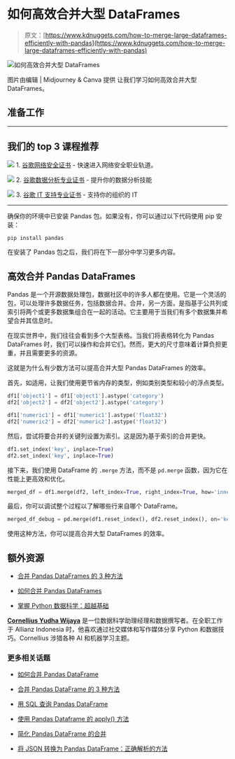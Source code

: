 # 如何高效合并大型 DataFrames

> 原文：[https://www.kdnuggets.com/how-to-merge-large-dataframes-efficiently-with-pandas](https://www.kdnuggets.com/how-to-merge-large-dataframes-efficiently-with-pandas)

![如何高效合并大型 DataFrames](../Images/81ec6527fc5abdff19a63f285a14f816.png)

图片由编辑 | Midjourney & Canva 提供 让我们学习如何高效合并大型 DataFrames。

## 准备工作

* * *

## 我们的 top 3 课程推荐

![](../Images/0244c01ba9267c002ef39d4907e0b8fb.png) 1\. [谷歌网络安全证书](https://www.kdnuggets.com/google-cybersecurity) - 快速进入网络安全职业轨道。

![](../Images/e225c49c3c91745821c8c0368bf04711.png) 2\. [谷歌数据分析专业证书](https://www.kdnuggets.com/google-data-analytics) - 提升你的数据分析技能

![](../Images/0244c01ba9267c002ef39d4907e0b8fb.png) 3\. [谷歌 IT 支持专业证书](https://www.kdnuggets.com/google-itsupport) - 支持你的组织的 IT

* * *

确保你的环境中已安装 Pandas 包。如果没有，你可以通过以下代码使用 pip 安装：

```py
pip install pandas
```

在安装了 Pandas 包之后，我们将在下一部分中学习更多内容。

## 高效合并 Pandas DataFrames

Pandas 是一个开源数据处理包，数据社区中的许多人都在使用。它是一个灵活的包，可以处理许多数据任务，包括数据合并。合并，另一方面，是指基于公共列或索引将两个或更多数据集组合在一起的活动。它主要用于当我们有多个数据集并希望合并其信息时。

在现实世界中，我们往往会看到多个大型表格。当我们将表格转化为 Pandas DataFrames 时，我们可以操作和合并它们。然而，更大的尺寸意味着计算负担更重，并且需要更多的资源。

这就是为什么有少数方法可以提高合并大型 Pandas DataFrames 的效率。

首先，如适用，让我们使用更节省内存的类型，例如类别类型和较小的浮点类型。

```py
df1['object1'] = df1['object1'].astype('category')
df2['object2'] = df2['object2'].astype('category')

df1['numeric1'] = df1['numeric1'].astype('float32')
df2['numeric2'] = df2['numeric2'].astype('float32')
```

然后，尝试将要合并的关键列设置为索引。这是因为基于索引的合并更快。

```py
df1.set_index('key', inplace=True) 
df2.set_index('key', inplace=True)
```

接下来，我们使用 DataFrame 的 `.merge` 方法，而不是 `pd.merge` 函数，因为它在性能上更高效和优化。

```py
merged_df = df1.merge(df2, left_index=True, right_index=True, how='inner') 
```

最后，你可以调试整个过程以了解哪些行来自哪个 DataFrame。

```py
merged_df_debug = pd.merge(df1.reset_index(), df2.reset_index(), on='key', how='outer', indicator=True)
```

使用这种方法，你可以提高合并大型 DataFrames 的效率。

## 额外资源

+   [合并 Pandas DataFrames 的 3 种方法](https://www.kdnuggets.com/2023/03/3-ways-merge-pandas-dataframes.html)

+   [如何合并 Pandas DataFrames](kdnuggets.com/2023/01/merge-pandas-dataframes.html/)

+   [掌握 Python 数据科学：超越基础](https://www.kdnuggets.com/mastering-python-for-data-science-beyond-the-basics)

**[Cornellius Yudha Wijaya](https://www.linkedin.com/in/cornellius-yudha-wijaya/)** 是一位数据科学助理经理和数据撰写者。在全职工作于 Allianz Indonesia 时，他喜欢通过社交媒体和写作媒体分享 Python 和数据技巧。Cornellius 涉猎各种 AI 和机器学习主题。

### 更多相关话题

+   [如何合并 Pandas DataFrame](https://www.kdnuggets.com/2023/01/merge-pandas-dataframes.html)

+   [合并 Pandas DataFrame 的 3 种方法](https://www.kdnuggets.com/2023/03/3-ways-merge-pandas-dataframes.html)

+   [用 SQL 查询 Pandas DataFrame](https://www.kdnuggets.com/2021/10/query-pandas-dataframes-sql.html)

+   [使用 Pandas Dataframe 的 apply() 方法](https://www.kdnuggets.com/2022/07/apply-method-pandas-dataframes.html)

+   [简化 Pandas DataFrame 的合并](https://www.kdnuggets.com/2022/09/combining-pandas-dataframes-made-simple.html)

+   [将 JSON 转换为 Pandas DataFrame：正确解析的方法](https://www.kdnuggets.com/converting-jsons-to-pandas-dataframes-parsing-them-the-right-way)
